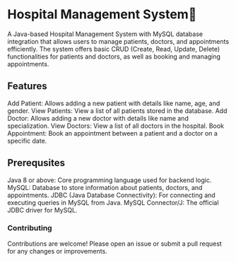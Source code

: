 # Hospital Management System🏥
A Java-based Hospital Management System with MySQL database integration that allows users to manage patients, doctors, and appointments efficiently. The system offers basic CRUD (Create, Read, Update, Delete) functionalities for patients and doctors, as well as booking and managing appointments.
## Features
Add Patient: Allows adding a new patient with details like name, age, and gender.
View Patients: View a list of all patients stored in the database.
Add Doctor: Allows adding a new doctor with details like name and specialization.
View Doctors: View a list of all doctors in the hospital.
Book Appointment: Book an appointment between a patient and a doctor on a specific date.
## Prerequsites
Java 8 or above: Core programming language used for backend logic.
MySQL: Database to store information about patients, doctors, and appointments.
JDBC (Java Database Connectivity): For connecting and executing queries in MySQL from Java.
MySQL Connector/J: The official JDBC driver for MySQL.
### Contributing
Contributions are welcome! Please open an issue or submit a pull request for any changes or improvements.
